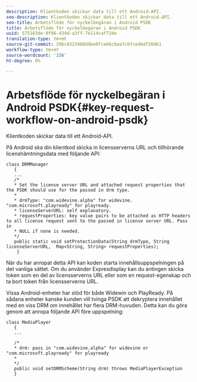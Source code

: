 ```yaml
---
description: Klientkoden skickar data till ett Android-API.
seo-description: Klientkoden skickar data till ett Android-API.
seo-title: Arbetsflöde för nyckelbegäran i Android PSDK
title: Arbetsflöde för nyckelbegäran i Android PSDK
uuid: 575163de-0f96-434d-a3ff-7e114caf72de
translation-type: tm+mt
source-git-commit: 29bc8323460d9be0fce66cbea7c6fce46df20d61
workflow-type: tm+mt
source-wordcount: '156'
ht-degree: 0%

---
```



# Arbetsflöde för nyckelbegäran i Android PSDK{#key-request-workflow-on-android-psdk}

Klientkoden skickar data till ett Android-API.

På Android ska din klientkod skicka in licensserverns URL och tillhörande licenshämtningsdata med följande API:

```
class DRMManager 
   { 
   ... 
   /* 
   * Set the license server URL and attached request properties that the PSDK should use for the passed in drm type.  
   * 
   * drmType: "com.widevine.alpha" for widevine. "com.microsoft.playready" for playready. 
   * licenseServerURL: self explanatory.  
   * requestProperties: key value pairs to be attached as HTTP headers to all license request sent to the passed in license server URL. Pass in 
   * NULL if none is needed.  
   */ 
   public static void setProtectionData(String drmType, String licenseServerURL,  Map<String, String> requestProperties); 
    }
```

När du har anropat detta API kan koden starta innehållsuppspelningen på det vanliga sättet. Om du använder Expresdisplay kan du antingen skicka token som en del av licensserverns URL eller som en request-egenskap och ta bort token från licensserverns URL.

Vissa Android-enheter har stöd för både Widewin och PlayReady. På sådana enheter kanske kunden vill tvinga PSDK att dekryptera innehållet med en viss DRM om innehållet har flera DRM-huvuden. Detta kan du göra genom att anropa följande API före uppspelning:

```
class MediaPlayer 
   { 
   ... 
    
   /* 
   * drm: pass in "com.widevine.alpha" for widevine or "com.microsoft.playready" for playready 
   * 
   */ 
   public void setDRMScheme(String drm) throws MediaPlayerException 
   }
```

